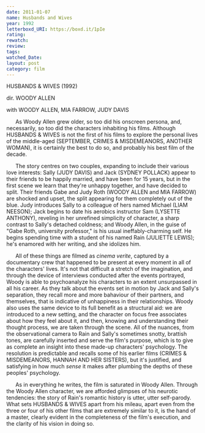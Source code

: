 ```yaml
---
date: 2011-01-07
name: Husbands and Wives
year: 1992
letterboxd_URI: https://boxd.it/1pIe
rating:
rewatch:
review:
tags:
watched_Date:
layout: post
category: film
---
```


HUSBANDS & WIVES (1992) 

dir. WOODY ALLEN 

with WOODY ALLEN, MIA FARROW, JUDY DAVIS

      As Woody Allen grew older, so too did his onscreen persona, and,
necessarily, so too did the characters inhabiting his films. Although
HUSBANDS & WIVES is not the first of his films to explore the personal
lives of the middle-aged (SEPTEMBER, CRIMES & MISDEMEANORS, ANOTHER
WOMAN), it is certainly the best to do so, and probably his best film
of the decade.

      The story centres on two couples, expanding to include their
various love interests: Sally (JUDY DAVIS) and Jack (SYDNEY POLLACK)
appear to their friends to be happily married, and have been for 15
years, but in the first scene we learn that they're unhappy together,
and have decided to split. Their friends Gabe and Judy Roth (WOODY
ALLEN and MIA FARROW) are shocked and upset, the split appearing for
them completely out of the blue. Judy introduces Sally to a colleague
of hers named Michael (LIAM NEESON); Jack begins to date his aerobics
instructor Sam (LYSETTE ANTHONY), reveling in her unrefined simplicity
of character, a sharp contrast to Sally's detached coldness; and Woody
Allen, in the guise of "Gabe Roth, university professor," is his usual
ineffably-charming self. He begins spending time with a student of his
named Rain (JULIETTE LEWIS); he's enamored with her writing, and she
idolizes him.

      All of these things are filmed as *cinema verite*, captured by a
documentary crew that happened to be present at every moment in all of
the characters' lives. It's not that difficult a stretch of the
imagination, and through the device of interviews conducted after the
events portrayed, Woody is able to psychoanalyze his characters to an
extent unsurpassed in all his career. As they talk about the events
set in motion by Jack and Sally's separation, they recall more and
more bahaviour of their partners, and themselves, that is indicative
of unhappiness in their relationships. Woody also uses the same device
to its full benefit as a structural aid: we are introduced to a new
setting, and the character on focus free associates about how they
feel about it, and then, knowing and understanding their thought
process, we are taken through the scene. All of the nuances, from the
observational camera to Rain and Sally's sometimes snotty, brattish
tones, are carefully inserted and serve the film's purpose, which is
to give as complete an insight into these made-up characters'
psychology. The resolution is predictable and recalls some of his
earlier films (CRIMES & MISDEMEANORS, HANNAH AND HER SISTERS), but
it's justified, and satisfying in how much *sense* it makes after
plumbing the depths of these peoples' psychology.

      As in everything he writes, the film is saturated in Woody
Allen. Through the Woody Allen character, we are afforded glimpses of
his neurotic tendencies: the story of Rain's romantic history is
utter, utter self-parody. What sets HUSBANDS & WIVES apart from his
mileau, apart even from the three or four of his other films that are
extremely similar to it, is the hand of a master, clearly evident in
the completeness of the film's execution, and the clarity of his
vision in doing so.
